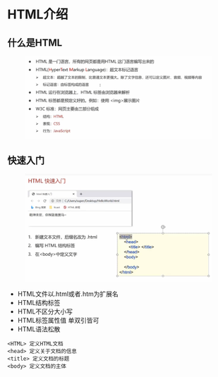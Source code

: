# HTML介绍

## 什么是HTML

<figure><img src="../.gitbook/assets/image (4) (1).png" alt=""><figcaption></figcaption></figure>

## 快速入门

<figure><img src="../.gitbook/assets/image (1) (3).png" alt=""><figcaption></figcaption></figure>

* HTML文件以.html或者.htm为扩展名
* HTML结构标签
* HTML不区分大小写
* HTML标签属性值 单双引皆可
* HTML语法松散

```
<HTML> 定义HTML文档
<head> 定义关于文档的信息
<title> 定义文档的标题
<body> 定义文档的主体
```
